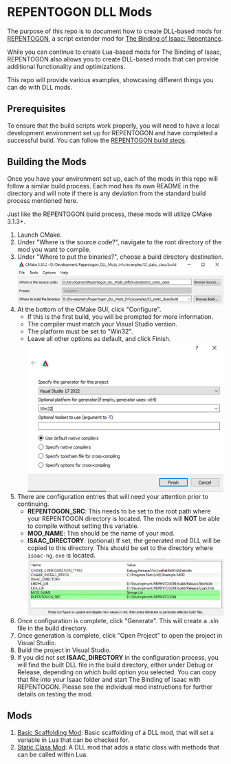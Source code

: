 # REPENTOGON DLL Mods

The purpose of this repo is to document how to create DLL-based mods for [REPENTOGON](https://repentogon.com/), a script extender mod for [The Binding of Isaac: Repentance](https://store.steampowered.com/app/1426300/The_Binding_of_Isaac_Repentance/).

While you can continue to create Lua-based mods for The Binding of Isaac, REPENTOGON also allows you to create DLL-based mods that can provide additional functionality and optimizations.

This repo will provide various examples, showcasing different things you can do with DLL mods.

## Prerequisites
To ensure that the build scripts work properly, you will need to have a local development environment set up for REPENTOGON and have completed a successful build. You can follow the [REPENTOGON build steps](https://github.com/TeamREPENTOGON/REPENTOGON?tab=readme-ov-file#building).

## Building the Mods
Once you have your environment set up, each of the mods in this repo will follow a similar build process. Each mod has its own README in the directory and will note if there is any deviation from the standard build process mentioned here.

Just like the REPENTOGON build process, these mods will utilize CMake 3.1.3+.

1. Launch CMake.
2. Under "Where is the source code?", navigate to the root directory of the mod you want to compile.
3. Under "Where to put the binaries?", choose a build directory destination.
![cmake1](_images/cmake1.png)
4. At the bottom of the CMake GUI, click "Configure".
   * If this is the first build, you will be prompted for more information.
   * The compiler must match your Visual Studio version.
   * The platform must be set to "Win32".
   * Leave all other options as default, and click Finish.
![cmake2](_images/cmake2.png)
5. There are configuration entries that will need your attention prior to continuing.
   * **REPENTOGON_SRC**: This needs to be set to the root path where your REPENTOGON directory is located. The mods will **NOT** be able to compile without setting this variable.
   * **MOD_NAME**: This should be the name of your mod.
   * **ISAAC_DIRECTORY**: (optional) If set, the generated mod DLL will be copied to this directory. This should be set to the directory where `isaac-ng.exe` is located.
![cmake3](_images/cmake3.png)
6. Once configuration is complete, click "Generate". This will create a .sln file in the build directory.
7. Once generation is complete, click "Open Project" to open the project in Visual Studio.
8. Build the project in Visual Studio.
9. If you did not set **ISAAC_DIRECTORY** in the configuration process, you will find the built DLL file in the build directory, either under Debug or Release, depending on which build option you selected. You can copy that file into your Isaac folder and start The Binding of Isaac with REPENTOGON. Please see the individual mod instructions for further details on testing the mod.

## Mods
1. [Basic Scaffolding Mod](Repentogon_DLL_Mods_Info/tree/main/01_basic_scaffolding): Basic scaffolding of a DLL mod, that will set a variable in Lua
   that can be checked for.
2. [Static Class Mod](Repentogon_DLL_Mods_Info/tree/main/02_static_class): A DLL mod that adds a static class with methods that can be called within Lua.
